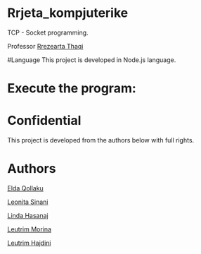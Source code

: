 # Rrjeta_kompjuterike
TCP - Socket programming.

Professor [Rrezearta Thaqi](https://github.com/Rrezeartaa)

#Language
This project is developed in Node.js language.

# Execute the program:

# Confidential
This project is developed from the authors below with full rights.

# Authors

[Elda Qollaku](https://github.com/eldaaqollaku)

[Leonita Sinani](https://github.com/leonitaas)

[Linda Hasanaj](https://github.com/Linda-Hasanaj)

[Leutrim Morina](https://github.com/LeutrimMorina13)

[Leutrim Hajdini](https://github.com/leutrimhajdini)


